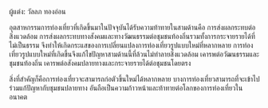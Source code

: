 ผู้แต่ง: วัลลภ ทองอ่อน

อุตสาหกรรมการท่องเที่ยวที่เกิดขึ้นมาในปัจจุบันได้รับความท้าทายในสามด้านคือ การส่งผลกระทบต่อสิ่งแวดล้อม การส่งผลกระทบทางสังคมและทางวัฒนธรรมต่อชุมชนท้องถิ่นรวมทั้งการกระจายรายได้ที่ไม่เป็นธรรม จึงทำให้เกิดกระแสของการเปลี่ยนแปลงการท่องเที่ยวรูปแบบใหม่ที่หลากหลาย การท่องเที่ยวรูปแบบใหม่ที่เกิดขึ้นจึงแก้ไขปัญหาสามด้านนี้ที่ล้วนไม่ทำลายสิ่งแวดล้อม เคารพต่อวัฒนธรรมและชุมชนท้องถิ่น เคารพต่อสังคมปลายทางและกระจายรายได้ต่อชุมชนโดยตรง

สิ่งที่สำคัญก็คือการท่องเที่ยวจะสามารถก่อตัวขึ้นใหม่ได้หลากหลาย บางการท่องเที่ยวสามารถที่จะเข้าไปร่วมแก้ปัญหากับชุมชนปลายทาง อันถือเป็นความก้าวหน้าและท้าทายต่อโลกของการท่องเที่ยวในอนาคต
